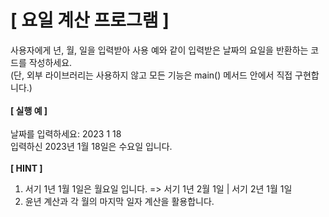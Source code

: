 
# [ 요일 계산 프로그램 ]

사용자에게 년, 월, 일을 입력받아 사용 예와 같이 입력받은 날짜의 요일을 반환하는 코드를 작성하세요.
 <br>(단, 외부 라이브러리는 사용하지 않고 모든 기능은 main() 메서드 안에서 직접 구현합니다.)
 <br> <br>
<b>[ 실행 예 ]</b>
 <br> <br>
    날짜를 입력하세요: 2023 1 18
 <br>
    입력하신 2023년 1월 18일은 수요일 입니다.
 <br> <br>
<b>[ HINT ]</b>
 1. 서기 1년 1월 1일은 월요일 입니다. => 서기 1년 2월 1일 | 서기 2년 1월 1일
 2. 윤년 계산과 각 월의 마지막 일자 계산을 활용합니다.

